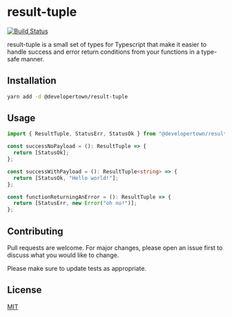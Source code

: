 # result-tuple

[![Build Status](https://travis-ci.org/developertown/result-tuple.svg?branch=master)](https://travis-ci.org/developertown/result-tuple)

result-tuple is a small set of types for Typescript that make it easier to handle success and error return conditions from your functions in a type-safe manner.

## Installation

```bash
yarn add -d @developertown/result-tuple
```

## Usage

```typescript
import { ResultTuple, StatusErr, StatusOk } from "@developertown/result-tuple";

const successNoPayload = (): ResultTuple => {
  return [StatusOk];
};

const successWithPayload = (): ResultTuple<string> => {
  return [StatusOk, "Hello world!"];
};

const functionReturningAnError = (): ResultTuple => {
  return [StatusErr, new Error("oh no!")];
};
```

## Contributing

Pull requests are welcome. For major changes, please open an issue first to discuss what you would like to change.

Please make sure to update tests as appropriate.

## License

[MIT](https://choosealicense.com/licenses/mit/)

